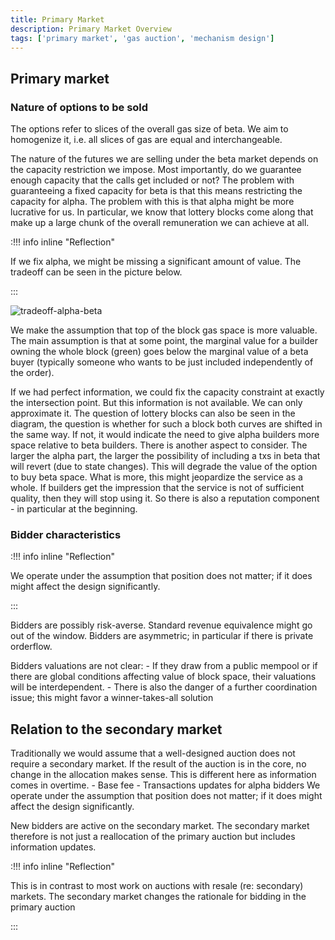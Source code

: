 ```yaml
---
title: Primary Market
description: Primary Market Overview
tags: ['primary market', 'gas auction', 'mechanism design']
---
```


## Primary market

### Nature of options to be sold

The options refer to slices of the overall gas size of beta. We aim to homogenize it, i.e. all
slices of gas are equal and interchangeable.

The nature of the futures we are selling under the beta market depends on the capacity restriction
we impose. Most importantly, do we guarantee enough capacity that the calls get included or not? The
problem with guaranteeing a fixed capacity for beta is that this means restricting the capacity for
alpha. The problem with this is that alpha might be more lucrative for us. In particular, we know
that lottery blocks come along that make up a large chunk of the overall remuneration we can achieve
at all.

:!!! info inline "Reflection"

If we fix alpha, we might be missing a significant amount of value. The tradeoff can be seen in the
picture below.

:::

![tradeoff-alpha-beta](/img/illustration-tradeoff-alpha-beta.png)

We make the assumption that top of the block gas space is more valuable. The main assumption is that
at some point, the marginal value for a builder owning the whole block (green) goes below the
marginal value of a beta buyer (typically someone who wants to be just included independently of the
order).

If we had perfect information, we could fix the capacity constraint at exactly the intersection
point. But this information is not available. We can only approximate it. The question of lottery
blocks can also be seen in the diagram, the question is whether for such a block both curves are
shifted in the same way. If not, it would indicate the need to give alpha builders more space
relative to beta builders. There is another aspect to consider. The larger the alpha part, the
larger the possibility of including a txs in beta that will revert (due to state changes). This will
degrade the value of the option to buy beta space. What is more, this might jeopardize the service
as a whole. If builders get the impression that the service is not of sufficient quality, then they
will stop using it. So there is also a reputation component - in particular at the beginning.

### Bidder characteristics

:!!! info inline "Reflection"

We operate under the assumption that position does not matter; if it does might affect the design
significantly.

:::

Bidders are possibly risk-averse. Standard revenue equivalence might go out of the window. Bidders
are asymmetric; in particular if there is private orderflow.

Bidders valuations are not clear: - If they draw from a public mempool or if there are global
conditions affecting value of block space, their valuations will be interdependent. - There is also
the danger of a further coordination issue; this might favor a winner-takes-all solution

## Relation to the secondary market

Traditionally we would assume that a well-designed auction does not require a secondary market. If
the result of the auction is in the core, no change in the allocation makes sense. This is different
here as information comes in overtime. - Base fee - Transactions updates for alpha bidders We
operate under the assumption that position does not matter; if it does might affect the design
significantly.

New bidders are active on the secondary market. The secondary market therefore is not just a
reallocation of the primary auction but includes information updates.

:!!! info inline "Reflection"

This is in contrast to most work on auctions with resale (re: secondary) markets. The secondary
market changes the rationale for bidding in the primary auction

:::
